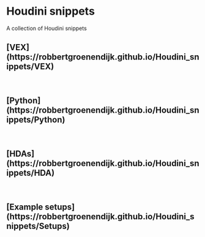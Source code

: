 # Houdini snippets
A collection of Houdini snippets

<h2>[VEX](https://robbertgroenendijk.github.io/Houdini_snippets/VEX)</h2><br>
<h2>[Python](https://robbertgroenendijk.github.io/Houdini_snippets/Python)</h2><br>
<h2>[HDAs](https://robbertgroenendijk.github.io/Houdini_snippets/HDA)</h2><br>
<h2>[Example setups](https://robbertgroenendijk.github.io/Houdini_snippets/Setups)</h2><br>